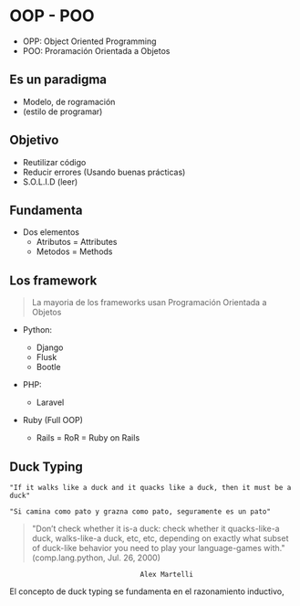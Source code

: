 # OOP - POO

- OPP: Object Oriented Programming
- POO: Proramación Orientada a Objetos

## Es un paradigma 

- Modelo, de rogramación 
- (estilo de programar)

## Objetivo

- Reutilizar código
- Reducir errores (Usando buenas prácticas)
- S.O.L.I.D  (leer)

## Fundamenta

- Dos elementos
    - Atributos = Attributes
    - Metodos = Methods

## Los framework

> La mayoria de los frameworks  usan Programación Orientada a Objetos 

- Python:
    - Django
    - Flusk
    - Bootle

- PHP:
    - Laravel

- Ruby (Full OOP)
    - Rails = RoR = Ruby on Rails

## Duck Typing

    "If it walks like a duck and it quacks like a duck, then it must be a duck"

    "Si camina como pato y grazna como pato, seguramente es un pato"

> "Don’t check whether it is-a duck: check whether it quacks-like-a duck, walks-like-a duck, etc, etc, depending on exactly what subset of duck-like behavior you need to play your language-games with."(comp.lang.python, Jul. 26, 2000)

                                    Alex Martelli

El concepto de duck typing se fundamenta en el razonamiento inductivo,

